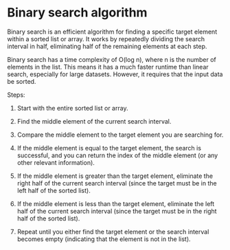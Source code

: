 # Binary search algorithm

Binary search is an efficient algorithm for finding a specific target element within a sorted list or array. It works by repeatedly dividing the search interval in half, eliminating half of the remaining elements at each step.

Binary search has a time complexity of O(log n), where n is the number of elements in the list. This means it has a much faster runtime than linear search, especially for large datasets. However, it requires that the input data be sorted.

Steps:

1. Start with the entire sorted list or array.

2. Find the middle element of the current search interval.

3. Compare the middle element to the target element you are searching for.

4. If the middle element is equal to the target element, the search is successful, and you can return the index of the middle element (or any other relevant information).

5. If the middle element is greater than the target element, eliminate the right half of the current search interval (since the target must be in the left half of the sorted list).

6. If the middle element is less than the target element, eliminate the left half of the current search interval (since the target must be in the right half of the sorted list).

7. Repeat until you either find the target element or the search interval becomes empty (indicating that the element is not in the list).
